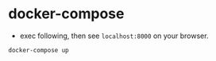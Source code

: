 # docker-compose

* exec following, then see `localhost:8000` on your browser.
```
docker-compose up
```